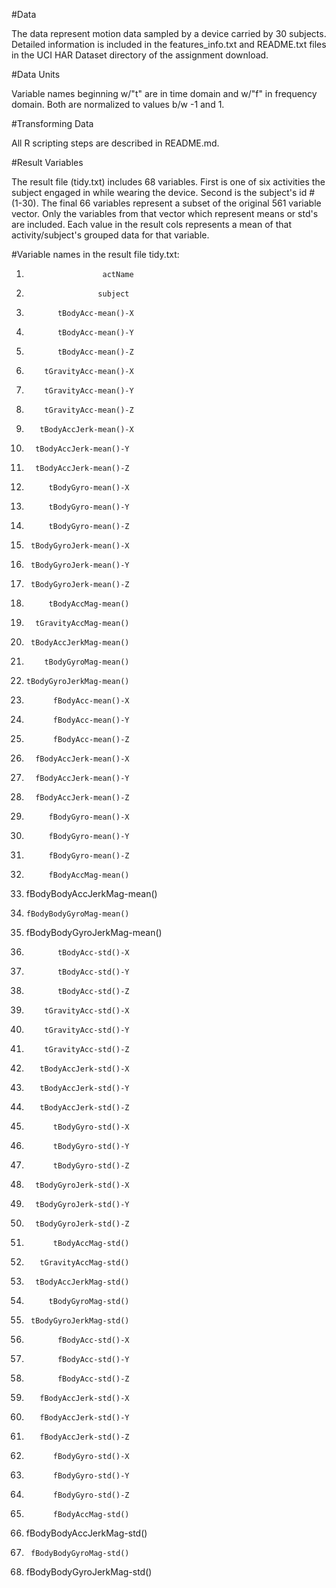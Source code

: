#Data

The data represent motion data sampled by a device carried by 30 subjects. Detailed information is included in the features_info.txt and README.txt files in the UCI HAR Dataset directory of the assignment download.

#Data Units

Variable names beginning w/"t" are in time domain and w/"f" in frequency domain. Both are normalized to values b/w -1 and 1.

#Transforming Data

All R scripting steps are described in README.md.

#Result Variables

The result file (tidy.txt) includes 68 variables. First is one of six activities the subject engaged in while wearing the device. Second is the subject's id # (1-30). The final 66 variables represent a subset of the original 561 variable vector. Only the variables from that vector which represent means or std's are included. Each value in the result cols represents a mean of that activity/subject's grouped data for that variable.


#Variable names in the result file tidy.txt:


1.                      actName
2.                     subject
3.            tBodyAcc-mean()-X
4.            tBodyAcc-mean()-Y
5.            tBodyAcc-mean()-Z
6.         tGravityAcc-mean()-X
7.         tGravityAcc-mean()-Y
8.         tGravityAcc-mean()-Z
9.        tBodyAccJerk-mean()-X
10.       tBodyAccJerk-mean()-Y
11.       tBodyAccJerk-mean()-Z
12.          tBodyGyro-mean()-X
13.          tBodyGyro-mean()-Y
14.          tBodyGyro-mean()-Z
15.      tBodyGyroJerk-mean()-X
16.      tBodyGyroJerk-mean()-Y
17.      tBodyGyroJerk-mean()-Z
18.          tBodyAccMag-mean()
19.       tGravityAccMag-mean()
20.      tBodyAccJerkMag-mean()
21.         tBodyGyroMag-mean()
22.     tBodyGyroJerkMag-mean()
23.           fBodyAcc-mean()-X
24.           fBodyAcc-mean()-Y
25.           fBodyAcc-mean()-Z
26.       fBodyAccJerk-mean()-X
27.       fBodyAccJerk-mean()-Y
28.       fBodyAccJerk-mean()-Z
29.          fBodyGyro-mean()-X
30.          fBodyGyro-mean()-Y
31.          fBodyGyro-mean()-Z
32.          fBodyAccMag-mean()
33.  fBodyBodyAccJerkMag-mean()
34.     fBodyBodyGyroMag-mean()
35.  fBodyBodyGyroJerkMag-mean()
36.            tBodyAcc-std()-X
37.            tBodyAcc-std()-Y
38.            tBodyAcc-std()-Z
39.         tGravityAcc-std()-X
40.         tGravityAcc-std()-Y
41.         tGravityAcc-std()-Z
42.        tBodyAccJerk-std()-X
43.        tBodyAccJerk-std()-Y
44.        tBodyAccJerk-std()-Z
45.           tBodyGyro-std()-X
46.           tBodyGyro-std()-Y
47.           tBodyGyro-std()-Z
48.       tBodyGyroJerk-std()-X
49.       tBodyGyroJerk-std()-Y
50.       tBodyGyroJerk-std()-Z
51.           tBodyAccMag-std()
52.        tGravityAccMag-std()
53.       tBodyAccJerkMag-std()
54.          tBodyGyroMag-std()
55.      tBodyGyroJerkMag-std()
56.            fBodyAcc-std()-X
57.            fBodyAcc-std()-Y
58.            fBodyAcc-std()-Z
59.        fBodyAccJerk-std()-X
60.        fBodyAccJerk-std()-Y
61.        fBodyAccJerk-std()-Z
62.           fBodyGyro-std()-X
63.           fBodyGyro-std()-Y
64.           fBodyGyro-std()-Z
65.           fBodyAccMag-std()
66.   fBodyBodyAccJerkMag-std()
67.      fBodyBodyGyroMag-std()
68.  fBodyBodyGyroJerkMag-std()